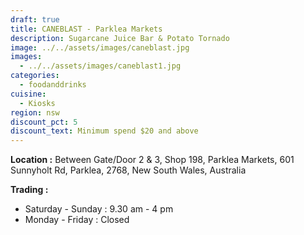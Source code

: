 ```yaml
---
draft: true
title: CANEBLAST - Parklea Markets
description: Sugarcane Juice Bar & Potato Tornado
image: ../../assets/images/caneblast.jpg
images:
  - ../../assets/images/caneblast1.jpg
categories:
  - foodanddrinks
cuisine:
  - Kiosks
region: nsw
discount_pct: 5
discount_text: Minimum spend $20 and above
---
```


**Location :** Between Gate/Door 2 & 3, Shop 198, Parklea Markets, 601 Sunnyholt Rd, Parklea, 2768, New South Wales, Australia

**Trading :**

- Saturday - Sunday : 9.30 am - 4 pm
- Monday - Friday : Closed
